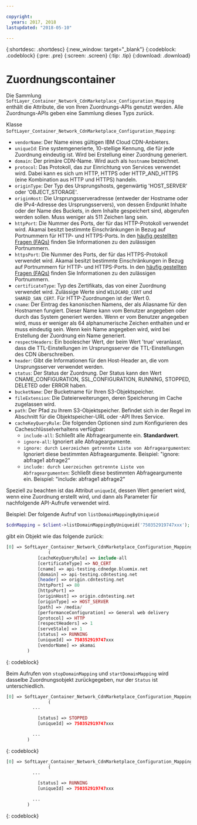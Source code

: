 ```yaml
---

copyright:
  years: 2017, 2018
lastupdated: "2018-05-10"

---
```


{:shortdesc: .shortdesc}
{:new_window: target="_blank"}
{:codeblock: .codeblock}
{:pre: .pre}
{:screen: .screen}
{:tip: .tip}
{:download: .download}  

# Zuordnungscontainer  
Die Sammlung `SoftLayer_Container_Network_CdnMarketplace_Configuration_Mapping` enthält die Attribute, die von Ihren Zuordnungs-APIs genutzt werden. Alle Zuordnungs-APIs geben eine Sammlung dieses Typs zurück.

Klasse `SoftLayer_Container_Network_CdnMarketplace_Configuration_Mapping`:

* `vendorName`: Der Name eines gültigen IBM Cloud CDN-Anbieters.
* `uniqueId`: Eine systemgenerierte, 10-stellige Kennung, die für jede Zuordnung eindeutig ist. Wird bei Erstellung einer Zuordnung generiert.
* `domain`: Der primäre CDN-Name. Wird auch als `hostname` bezeichnet.
* `protocol`: Das Protokoll, das zur Einrichtung von Services verwendet wird. Dabei kann es sich um HTTP, HTTPS oder HTTP_AND_HTTPS (eine Kombination aus HTTP und HTTPS) handeln.
* `originType`: Der Typ des Ursprungshosts, gegenwärtig 'HOST_SERVER' oder 'OBJECT_STORAGE'.
* `originHost`: Die Ursprungsserveradresse (entweder der Hostname oder die IPv4-Adresse des Ursprungsservers), von dessen Endpunkt Inhalte oder der Name des Buckets, in dem Inhalte gespeichert sind, abgerufen werden sollen. Muss weniger als 511 Zeichen lang sein.
* `httpPort`: Die Nummer des Ports, der für das HTTP-Protokoll verwendet wird. Akamai besitzt bestimmte Einschränkungen in Bezug auf Portnummern für HTTP- und HTTPS-Ports. In den [häufig gestellten Fragen (FAQs)](faq.html#are-there-any-restrictions-on-what-http-and-https-port-numbers-are-allowed-for-akamai-) finden Sie Informationen zu den zulässigen Portnummern.
* `httpsPort`: Die Nummer des Ports, der für das HTTPS-Protokoll verwendet wird. Akamai besitzt bestimmte Einschränkungen in Bezug auf Portnummern für HTTP- und HTTPS-Ports. In den [häufig gestellten Fragen (FAQs)](faq.html#are-there-any-restrictions-on-what-http-and-https-port-numbers-are-allowed-for-akamai-) finden Sie Informationen zu den zulässigen Portnummern.
* `certificateType`: Typ des Zertifikats, das von einer Zuordnung verwendet wird. Zulässige Werte sind `WILDCARD_CERT` und `SHARED_SAN_CERT`. Für HTTP-Zuordnungen ist der Wert 0.
* `cname`: Der Eintrag des kanonischen Namens, der als Aliasname für den Hostnamen fungiert. Dieser Name kann vom Benutzer angegeben oder durch das System generiert werden. Wenn er vom Benutzer angegeben wird, muss er weniger als 64 alphanumerische Zeichen enthalten und er muss eindeutig sein. Wenn kein Name angegeben wird, wird bei Erstellung der Zuordnung ein Name generiert.
* `respectHeaders`: Ein boolescher Wert, der beim Wert 'true' veranlasst, dass die TTL-Einstellungen im Ursprungsserver die TTL-Einstellungen des CDN überschreiben.
* `header`: Gibt die Informationen für den Host-Header an, die vom Ursprungsserver verwendet werden.
* `status`: Der Status der Zuordnung. Der Status kann den Wert CNAME_CONFIGURATION, SSL_CONFIGURATION, RUNNING, STOPPED, DELETED oder ERROR haben.
* `bucketName`: Der Bucketname für Ihren S3-Objektspeicher.
* `fileExtension`: Die Dateierweiterungen, deren Speicherung im Cache zugelassen wird.
* `path`: Der Pfad zu Ihrem S3-Objektspeicher. Befindet sich in der Regel im Abschnitt für die Objektspeicher-URL oder -API Ihres Service.
* `cacheKeyQueryRule`: Die folgenden Optionen sind zum Konfigurieren des Cacheschlüsselverhaltens verfügbar:
  * `include-all`: Schließt alle Abfrageargumente ein. **Standardwert**.
  * `ignore-all`: Ignoriert alle Abfrageargumente.
  * `ignore: durch Leerzeichen getrennte Liste von Abfrageargumenten`: Ignoriert diese bestimmten Abfrageargumente. Beispiel: "ignore: abfrage1 abfrage2"
  * `include: durch Leerzeichen getrennte Liste von Abfrageargumenten`: Schließt diese bestimmten Abfrageargumente ein. Beispiel: "include: abfrage1 abfrage2"

Speziell zu beachten ist das Attribut `uniqueId`, dessen Wert generiert wird, wenn eine Zuordnung erstellt wird, und dann als Parameter für nachfolgende API-Aufrufe verwendet wird.

Beispiel: Der folgende Aufruf von `listDomainMappingByUniqueid`  
```php  
$cdnMapping = $client->listDomainMappingByUniqueid('750352919747xxx');
```

gibt ein Objekt wie das folgende zurück:

```php  
[0] => SoftLayer_Container_Network_CdnMarketplace_Configuration_Mapping Object
                (
            [cacheKeyQueryRule] => include-all
            [certificateType] => NO_CERT
            [cname] => api-testing.cdnedge.bluemix.net
            [domain] => api-testing.cdntesting.net
            [header] => origin.cdntesting.net
            [httpPort] => 80
            [httpsPort] =>
            [originHost] => origin.cdntesting.net
            [originType] => HOST_SERVER
            [path] => /media/
            [performanceConfiguration] => General web delivery
            [protocol] => HTTP
            [respectHeaders] => 1
            [serveStale] => 1
            [status] => RUNNING
            [uniqueId] => 750352919747xxx
            [vendorName] => akamai
        )

```
{: codeblock}

Beim Aufrufen von `stopDomainMapping` und `startDomainMapping` wird dasselbe Zuordnungsobjekt zurückgegeben, nur der `Status` ist unterschiedlich.

```php  
[0] => SoftLayer_Container_Network_CdnMarketplace_Configuration_Mapping Object
                (
          ...

            [status] => STOPPED
            [uniqueId] => 750352919747xxx

          ...
        )

```
{: codeblock}

```php  
[0] => SoftLayer_Container_Network_CdnMarketplace_Configuration_Mapping Object
                (
          ...

            [status] => RUNNING
            [uniqueId] => 750352919747xxx

          ...
        )

```
{: codeblock}
